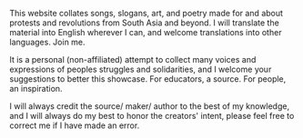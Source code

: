 This website collates songs, slogans, art, and poetry made for and about protests and revolutions from South Asia and beyond. I will translate the material into English wherever I can, and welcome translations into other languages. Join me.

It is a personal (non-affiliated) attempt to collect many voices and expressions of peoples struggles and solidarities, and I welcome your suggestions to better this showcase. For educators, a source. For people, an inspiration.

I will always credit the source/ maker/ author to the best of my knowledge, and I will always do my best to honor the creators' intent, please feel free to correct me if I have made an error.
